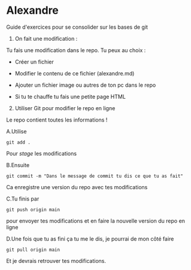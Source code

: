 # Alexandre

Guide d'exercices pour se consolider sur les bases de git

1. On fait une modification : 

Tu fais une modification dans le repo. Tu peux au choix : 

- Créer un fichier

- Modifier le contenu de ce fichier (alexandre.md)

- Ajouter un fichier image ou autres de ton pc dans le repo

- Si tu te chauffe tu fais une petite page HTML

2. Utiliser Git pour modifier le repo en ligne

Le repo contient toutes les informations ! 

A.Utilise

    git add .

Pour *stage* les modifications

B.Ensuite

    git commit -m "Dans le message de commit tu dis ce que tu as fait"

Ca enregistre une version du repo avec tes modifications

C.Tu finis par

    git push origin main

pour envoyer tes modifications et en faire la nouvelle version du repo en ligne

D.Une fois que tu as fini ça tu me le dis, je pourrai de mon côté faire

    git pull origin main

Et je devrais retrouver tes modifications.